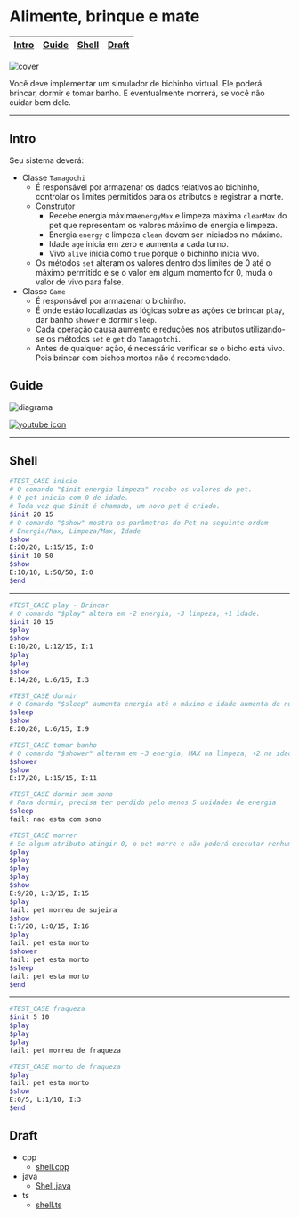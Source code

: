 # Alimente, brinque e mate

<!-- toch -->
[Intro](#intro) | [Guide](#guide) | [Shell](#shell) | [Draft](#draft)
-- | -- | -- | --
<!-- toch -->

![cover](https://raw.githubusercontent.com/qxcodepoo/arcade/master/base/tamagotchi/cover.jpg)

Você deve implementar um simulador de bichinho virtual. Ele poderá brincar, dormir e tomar banho. E eventualmente morrerá, se você não cuidar bem dele.

***

## Intro

Seu sistema deverá:

- Classe `Tamagochi`
  - É responsável por armazenar os dados relativos ao bichinho, controlar os limites permitidos para os atributos e registrar a morte.
  - Construtor
    - Recebe energia máxima`energyMax` e limpeza máxima `cleanMax` do pet que representam os valores máximo de energia e limpeza.
    - Energia `energy` e limpeza `clean` devem ser iniciados no máximo.
    - Idade `age` inicia em zero e aumenta a cada turno.
    - Vivo `alive` inicia como `true` porque o bichinho inicia vivo.
  - Os métodos `set` alteram os valores dentro dos limites de 0 até o máximo permitido e se o valor em algum momento for 0, muda o valor de vivo para false.
- Classe `Game`
  - É responsável por armazenar o bichinho.
  - É onde estão localizadas as lógicas sobre as ações de brincar `play`, dar banho `shower` e dormir `sleep`.
  - Cada operação causa aumento e reduções nos atributos utilizando-se os métodos `set` e `get` do `Tamagotchi`.
  - Antes de qualquer ação, é necessário verificar se o bicho está vivo. Pois brincar com bichos mortos não é recomendado.

## Guide

![diagrama](https://raw.githubusercontent.com/qxcodepoo/arcade/master/base/tamagotchi/diagrama.png)

[![youtube icon](https://raw.githubusercontent.com/qxcodepoo/arcade/master/base/tamagotchi/../youguide.png)](https://youtu.be/VRW3_JuNwkA?si=827by8nZURcc2AuM)

***

## Shell

```bash
#TEST_CASE inicio
# O comando "$init energia limpeza" recebe os valores do pet.
# O pet inicia com 0 de idade.
# Toda vez que $init é chamado, um novo pet é criado.
$init 20 15
# O comando "$show" mostra os parâmetros do Pet na seguinte ordem
# Energia/Max, Limpeza/Max, Idade
$show
E:20/20, L:15/15, I:0
$init 10 50
$show
E:10/10, L:50/50, I:0
$end
```

***

```bash
#TEST_CASE play - Brincar 
# O comando "$play" altera em -2 energia, -3 limpeza, +1 idade.
$init 20 15
$play
$show
E:18/20, L:12/15, I:1
$play
$play
$show
E:14/20, L:6/15, I:3

#TEST_CASE dormir
# O Comando "$sleep" aumenta energia até o máximo e idade aumenta do número de turnos que o pet dormiu.
$sleep
$show
E:20/20, L:6/15, I:9

#TEST_CASE tomar banho
# O comando "$shower" alteram em -3 energia, MAX na limpeza, +2 na idade.
$shower
$show
E:17/20, L:15/15, I:11

#TEST_CASE dormir sem sono
# Para dormir, precisa ter perdido pelo menos 5 unidades de energia
$sleep
fail: nao esta com sono

#TEST_CASE morrer
# Se algum atributo atingir 0, o pet morre e não poderá executar nenhuma ação
$play
$play
$play
$play
$show
E:9/20, L:3/15, I:15
$play
fail: pet morreu de sujeira
$show
E:7/20, L:0/15, I:16
$play
fail: pet esta morto
$shower
fail: pet esta morto
$sleep
fail: pet esta morto
$end
```

***

```bash
#TEST_CASE fraqueza
$init 5 10
$play
$play
$play
fail: pet morreu de fraqueza

#TEST_CASE morto de fraqueza
$play
fail: pet esta morto
$show
E:0/5, L:1/10, I:3
$end
```

## Draft

<!-- links .cache/draft -->
- cpp
  - [shell.cpp](https://github.com/qxcodepoo/arcade/blob/master/base/tamagotchi/.cache/draft/cpp/shell.cpp)
- java
  - [Shell.java](https://github.com/qxcodepoo/arcade/blob/master/base/tamagotchi/.cache/draft/java/Shell.java)
- ts
  - [shell.ts](https://github.com/qxcodepoo/arcade/blob/master/base/tamagotchi/.cache/draft/ts/shell.ts)
<!-- links -->
